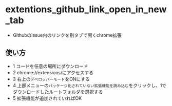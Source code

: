 # extentions_github_link_open_in_new_tab
- Githubのissue内のリンクを別タブで開くchrome拡張

## 使い方
- 1 コードを任意の場所にダウンロード
- 2 chrome://extensions/にアクセスする 
- 3 右上の`デベロッパーモード`をONにする
- 4 上部メニューの`パッケージ化されていない拡張機能を読み込む`をクリックし、1でダウンロードしたルートフォルダを選択する
- 5 拡張機能が追加されていればOK
